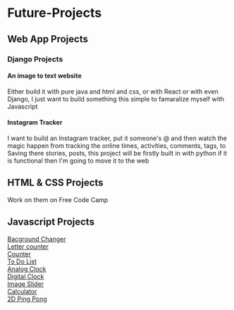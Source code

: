 # Future-Projects
## Web App Projects

### Django Projects

#### An image to text website
Either build it with pure java and html and css, or with React or with even Django, I just want to build something this simple to famaralize myself with Javascript

#### Instagram Tracker
I want to build an Instagram tracker, put it someone's @ and then watch the magic happen from tracking the online times, activities, comments, tags, to Saving there  stories, posts, this project will be firstly built in with python if it is functional then I'm going to move it to the web  

## HTML & CSS Projects
Work on them on Free Code Camp

## Javascript Projects
[Bacground Changer][instagram-post]</br>
[Letter counter][instagram-post]</br>
[Counter][instagram-post]</br>
[To Do List][instagram-post]</br>
[Analog Clock][instagram-post]</br>
[Digital Clock][instagram-post]</br>
[Image Slider][instagram-post]</br>
[Calculator][instagram-post]</br>
[2D Ping Pong][instagram-post]</br>

[instagram-post]:https://www.instagram.com/p/CTpJRCPhgWF/
